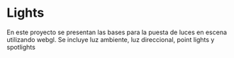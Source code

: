 # Lights
En este proyecto se presentan las bases para la puesta de luces en escena utilizando webgl. Se incluye luz ambiente, luz direccional, point lights y spotlights
